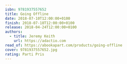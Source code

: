 ```yaml
---
isbn: 9781937557652
title: Going Offline
date: 2018-07-10T12:00:00+0100
finish: 2018-07-18T12:00:00+0100
release: 2018-04-24T12:00:00+0100
authors:
  - title: Jeremy Keith
    url: https://adactio.com
read_of: https://abookapart.com/products/going-offline
cover: 9781937557652.jpg
rating: Parti Pris
---
```

